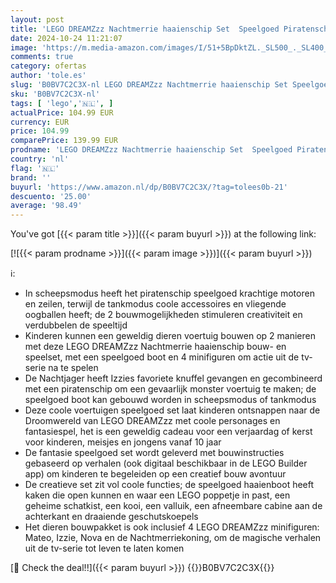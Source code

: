 ```yaml
---
layout: post
title: 'LEGO DREAMZzz Nachtmerrie haaienschip Set  Speelgoed Piratenschip met 2 Bouwopties  Droom Boot Model Bouwpakket met Mateo  Izzie  Nova & Nachtmerriekoning Minifiguren  Speelgoed voor Kinderen 71469'
date: 2024-10-24 11:21:07
image: 'https://m.media-amazon.com/images/I/51+5BpDktZL._SL500_._SL400_.jpg'
comments: true
category: ofertas
author: 'tole.es'
slug: 'B0BV7C2C3X-nl LEGO DREAMZzz Nachtmerrie haaienschip Set Speelgoed...'
sku: 'B0BV7C2C3X-nl'
tags: [ 'lego','🇳🇱', ]
actualPrice: 104.99 EUR
currency: EUR
price: 104.99
comparePrice: 139.99 EUR
prodname: 'LEGO DREAMZzz Nachtmerrie haaienschip Set  Speelgoed Piratenschip met 2 Bouwopties  Droom Boot Model Bouwpakket met Mateo  Izzie  Nova & Nachtmerriekoning Minifiguren  Speelgoed voor Kinderen 71469'
country: 'nl'
flag: '🇳🇱'
brand: ''
buyurl: 'https://www.amazon.nl/dp/B0BV7C2C3X/?tag=tolees0b-21'
descuento: '25.00'
average: '98.49'
---
```


You've got [{{< param title >}}]({{< param buyurl >}}) at the following link:

[![{{< param prodname >}}]({{< param image >}})]({{< param buyurl >}})

ℹ️:

- In scheepsmodus heeft het piratenschip speelgoed krachtige motoren en zeilen, terwijl de tankmodus coole accessoires en vliegende oogballen heeft; de 2 bouwmogelijkheden stimuleren creativiteit en verdubbelen de speeltijd
- Kinderen kunnen een geweldig dieren voertuig bouwen op 2 manieren met deze LEGO DREAMZzz Nachtmerrie haaienschip bouw- en speelset, met een speelgoed boot en 4 minifiguren om actie uit de tv-serie na te spelen
- De Nachtjager heeft Izzies favoriete knuffel gevangen en gecombineerd met een piratenschip om een gevaarlijk monster voertuig te maken; de speelgoed boot kan gebouwd worden in scheepsmodus of tankmodus
- Deze coole voertuigen speelgoed set laat kinderen ontsnappen naar de Droomwereld van LEGO DREAMZzz met coole personages en fantasiespel, het is een geweldig cadeau voor een verjaardag of kerst voor kinderen, meisjes en jongens vanaf 10 jaar
- De fantasie speelgoed set wordt geleverd met bouwinstructies gebaseerd op verhalen (ook digitaal beschikbaar in de LEGO Builder app) om kinderen te begeleiden op een creatief bouw avontuur
- De creatieve set zit vol coole functies; de speelgoed haaienboot heeft kaken die open kunnen en waar een LEGO poppetje in past, een geheime schatkist, een kooi, een valluik, een afneembare cabine aan de achterkant en draaiende geschutskoepels
- Het dieren bouwpakket is ook inclusief 4 LEGO DREAMZzz minifiguren: Mateo, Izzie, Nova en de Nachtmerriekoning, om de magische verhalen uit de tv-serie tot leven te laten komen

[🛒 Check the deal!!]({{< param buyurl >}})
{{<world>}}B0BV7C2C3X{{</world>}}
